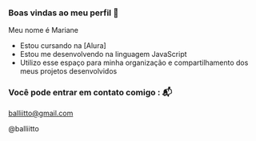 ### Boas vindas ao meu perfil 💙 

Meu nome é Mariane

- Estou cursando na [Alura]
- Estou me desenvolvendo na linguagem JavaScript
- Utilizo esse espaço para minha organização e compartilhamento dos meus projetos desenvolvidos

### Você pode entrar em contato comigo : 📬 

balliitto@gmail.com

@balliitto


